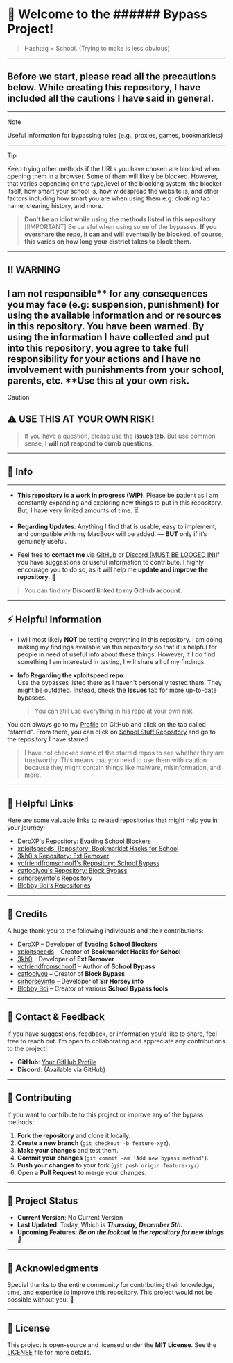 # 🚀 Welcome to the ###### Bypass Project!
> Hashtag = School. (Trying to make is less obvious)
---
## Before we start, please read all the precautions below. While creating this repository, I have included all the cautions I have said in general.
---
> [!NOTE]
> Useful information for bypassing rules (e.g., proxies, games, bookmarklets)
---
> [!TIP]
> Keep trying other methods if the URLs you have chosen are blocked when opening them in a browser. Some of them will likely be blocked. However, that varies depending on the type/level of the blocking system, the blocker itself, how smart your school is, how widespread the website is, and other factors including how smart you are when using them e.g: cloaking tab name, clearing history, and more.

> **Don't be an idiot while using the methods listed in this repository**
> [!IMPORTANT]
> Be careful when using some of the bypasses.
> **If you overshare the repo, it can and will eventually be blocked, of course, this varies on how long your district takes to block them.**
---
## ‼️ WARNING
I am not responsible** for any consequences you may face (e.g: suspension, punishment) for using the available information and or resources in this repository. You have been warned. By using the information I have collected and put into this repository, you agree to take full responsibility for your actions and I have no involvement with punishments from your school, parents, etc. **Use this at your own risk. 
---
> [!CAUTION]
## ⚠️ USE THIS AT YOUR OWN RISK!
> If you have a question, please use the [issues tab](https://github.com/luh-99/School-Stuff/issues). But use common sense, **I will not respond to dumb questions.**
---
## 📝 Info
---
- **This repository is a work in progress (WIP)**. Please be patient as I am constantly expanding and exploring new things to put in this repository. But, I have very limited amounts of time. ⏳
- **Regarding Updates**: Anything I find that is usable, easy to implement, and compatible with my MacBook will be added. — **BUT** only if it’s genuinely useful.

- Feel free to **contact me** via [GitHub](https://github.com/luh-99) or [Discord (MUST BE LOOGED IN)](https://discordapp.com/users/1034892073020702720)if you have suggestions or useful information to contribute. I highly encourage you to do so, as it will help me **update and improve the repository**. 💬

> You can find my **Discord linked to my GitHub account**.

---

## ⚡ Helpful Information

- I will most likely **NOT** be testing everything in this repository. I am doing making my findings available via this repository so that it is helpful for people in need of useful info about these things. However, if I do find something I am interested in testing, I will share all of my findings.
  
- **Info Regarding the xploitspeed repo**:  
  **<DO> </NOT>** Use the bypasses listed there as I haven't personally tested them. They might be outdated. Instead, check the **Issues** tab for more up-to-date bypasses.  
  > You can still use everything in his repo at your own risk.

You can always go to my [Profile](https://github.com/luh-99) on GitHub and click on the tab called "starred". From there, you can click on [School Stuff Repository](https://github.com/stars/luh-99/lists/school-stuff-repository) and go to the repository I have starred.
> I have not checked some of the starred repos to see whether they are trustworthy. This means that you need to use them with caution because they might contain things like malware, misinformation, and more.

---
## 🔗 Helpful Links

Here are some valuable links to related repositories that might help you in your journey:

- [DeroXP's Repository: Evading School Blockers](https://github.com/DeroXP/evading-school-blockers)
- [xploitspeeds' Repository: Bookmarklet Hacks for School](https://github.com/xploitspeeds/Bookmarklet-Hacks-For-School)
- [3kh0's Repository: Ext Remover](https://github.com/3kh0/ext-remover)
- [yofriendfromschool1's Repository: School Bypass](https://github.com/yofriendfromschool1/School-Bypass)
- [catfoolyou's Repository: Block Bypass](https://github.com/catfoolyou/Block-Bypass)
- [sirhorseyinfo's Repository](https://github.com/sirhorseyinfo/sirhorseyinfo.github.io)
- [Blobby Boi's Repositories](https://github.com/Blobby-Boi?tab=repositories)

---

## 👏 Credits

A huge thank you to the following individuals and their contributions:

- [DeroXP](https://github.com/DeroXP) – Developer of **Evading School Blockers**
- [xploitspeeds](https://github.com/xploitspeeds) – Creator of **Bookmarklet Hacks for School**
- [3kh0](https://github.com/3kh0) – Developer of **Ext Remover**
- [yofriendfromschool1](https://github.com/yofriendfromschool1) – Author of **School Bypass**
- [catfoolyou](https://github.com/catfoolyou) – Creator of **Block Bypass**
- [sirhorseyinfo](https://github.com/sirhorseyinfo) – Developer of **Sir Horsey info**
- [Blobby Boi](https://github.com/Blobby-Boi) – Creator of various **School Bypass tools**

---

## 💬 Contact & Feedback

If you have suggestions, feedback, or information you’d like to share, feel free to reach out. I’m open to collaborating and appreciate any contributions to the project!

- **GitHub**: [Your GitHub Profile](https://github.com/luh-99)
- **Discord**: (Available via GitHub)

---

## 🔧 Contributing

If you want to contribute to this project or improve any of the bypass methods:

1. **Fork the repository** and clone it locally.
2. **Create a new branch** (`git checkout -b feature-xyz`).
3. **Make your changes** and test them.
4. **Commit your changes** (`git commit -am 'Add new bypass method'`).
5. **Push your changes** to your fork (`git push origin feature-xyz`).
6. Open a **Pull Request** to merge your changes.

---

## 🏁 Project Status

- **Current Version**: No Current Version
- **Last Updated**: Today, Which is ***Thursday, December 5th.***
- **Upcoming Features**: ***Be on the lookout in the repository for new things 👀***

---

## 🙏 Acknowledgments

Special thanks to the entire community for contributing their knowledge, time, and expertise to improve this repository. This project would not be possible without you. 🌟

---

## 📜 License

This project is open-source and licensed under the **MIT License**. See the [LICENSE](https://github.com/luh-99/School-Stuff/blob/main/LICENSE) file for more details.

